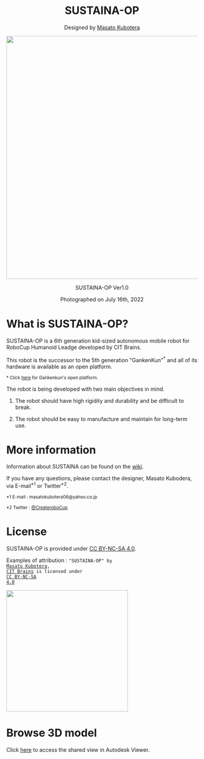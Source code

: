 <h1 align="center">
  SUSTAINA-OP
</h1>

<p align="center">
  Designed by <a href="https://github.com/MasatoKubotera">Masato Kubotera</a>
</P>

<p align="center">
  <img src="https://user-images.githubusercontent.com/53966390/179649825-2e39dd2a-3ecc-4411-954d-acd4d6080c3b.png" width="640px">
</P>

<p align="center">
  SUSTAINA-OP Ver1.0
</P>

<p align="center">
  Photographed on July 16th, 2022
</P>

<h1>What is SUSTAINA-OP?</h1>

SUSTAINA-OP is a 6th generation kid-sized autonomous mobile robot for RoboCup Humanoid Leadge developed by CIT Brains.

This robot is the successor to the 5th generation "GankenKun"<sup>*</sup> and all of its hardware is available as an open platform.

<p><small>* Click <a href="https://github.com/citbrains/OpenPlatform">here</a> for Gankenkun's open platform.</small></p>

<p>
The robot is being developed with two main objectives in mind.

1. The robot should have high rigidity and durability and be difficult to break.

2. The robot should be easy to manufacture and maintain for long-term use.
</p>

<h1>
  More information
</h1>

<p>
Information about SUSTAINA can be found on the <a href="https://github.com/citbrains/SUSTAINA-OP/wiki">wiki</a>.

If you have any questions, please contact the designer, Masato Kubodera, via E-mail<sup>*1</sup> or Twitter<sup>*2</sup>.

</p>

<p><small>*1 E-mail : masatokubotera06@yahoo.co.jp</small></p>

<p><small>*2 Twitter : <a href="https://twitter.com/CreateRoboCup">@CreateroboCup</a></small></p>

<h1>
  License
</h1>

<p>
SUSTAINA-OP is provided under <a href="https://creativecommons.org/licenses/by-nc-sa/4.0/">CC BY-NC-SA 4.0</a>.

Examples of attribution : <code>"SUSTAINA-OP" by <a href="https://github.com/MasatoKubotera">Masato Kubotera</a>, <a href="https://github.com/citbrains">CIT Brains</a> is licensed under <a href="https://creativecommons.org/licenses/by-nc-sa/4.0/">CC BY-NC-SA 4.0</a></code>
</p>

<img src="https://mirrors.creativecommons.org/presskit/buttons/88x31/png/by-nc-sa.png" width="320px">

<h1>
  Browse 3D model
</h1>

<p>
Click <a href="https://citbrains.github.io/SUSTAINA-OP/autodesk_viewer.html">here</a> to access the shared view in Autodesk Viewer.
</p>
